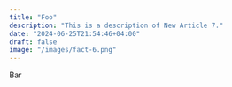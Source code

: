```yaml
---
title: "Foo"
description: "This is a description of New Article 7."
date: "2024-06-25T21:54:46+04:00"
draft: false
image: "/images/fact-6.png"
---
```

Bar
